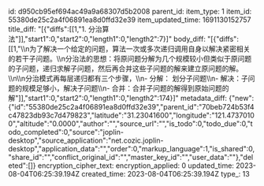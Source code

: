 id: d950cb95ef694ac49a9a68307d5b2008
parent_id: 
item_type: 1
item_id: 55380de25c2a4f06891ea8d0ffd32e39
item_updated_time: 1691130152757
title_diff: "[{\"diffs\":[[1,\"1. 分治算法\"]],\"start1\":0,\"start2\":0,\"length1\":0,\"length2\":7}]"
body_diff: "[{\"diffs\":[[1,\"\\\n为了解决一个给定的问题，算法一次或多次递归调用自身以解决紧密相关的若干子问题。\\\n分治法的思想：将原问题分解为几个规模较小但类似于原问题的子问题，递归求解子问题，然后再合并这些子问题的解来建立原问题的解。\\\n\\\n分治模式再每层递归都有三个步骤，\\\n- 分解： 划分子问题\\\n- 解决：子问题的规模足够小，解决子问题\\\n- 合并：合并子问题的解得到原始问题的解\"]],\"start1\":0,\"start2\":0,\"length1\":0,\"length2\":174}]"
metadata_diff: {"new":{"id":"55380de25c2a4f06891ea8d0ffd32e39","parent_id":"70beb724b53f4c47823db93c7d479823","latitude":"31.23041600","longitude":"121.47370100","altitude":"0.0000","author":"","source_url":"","is_todo":0,"todo_due":0,"todo_completed":0,"source":"joplin-desktop","source_application":"net.cozic.joplin-desktop","application_data":"","order":0,"markup_language":1,"is_shared":0,"share_id":"","conflict_original_id":"","master_key_id":"","user_data":""},"deleted":[]}
encryption_cipher_text: 
encryption_applied: 0
updated_time: 2023-08-04T06:25:39.194Z
created_time: 2023-08-04T06:25:39.194Z
type_: 13